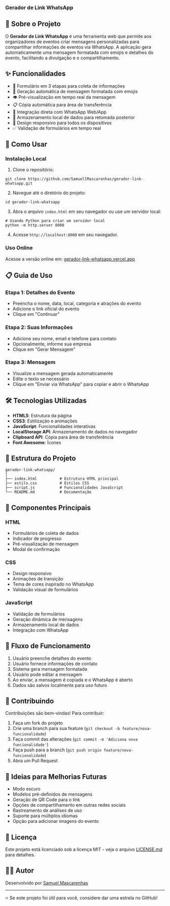 ### Gerador de Link WhatsApp


## 📱 Sobre o Projeto

O **Gerador de Link WhatsApp** é uma ferramenta web que permite aos organizadores de eventos criar mensagens personalizadas para compartilhar informações de eventos via WhatsApp. A aplicação gera automaticamente uma mensagem formatada com emojis e detalhes do evento, facilitando a divulgação e o compartilhamento.

## ✨ Funcionalidades

- 🎯 Formulário em 3 etapas para coleta de informações
- 📝 Geração automática de mensagem formatada com emojis
- 👁️ Pré-visualização em tempo real da mensagem
- 📋 Cópia automática para área de transferência
- 🔄 Integração direta com WhatsApp Web/App
- 💾 Armazenamento local de dados para retomada posterior
- 📱 Design responsivo para todos os dispositivos
- ✅ Validação de formulários em tempo real


## 🚀 Como Usar

### Instalação Local

1. Clone o repositório:

```shellscript
git clone https://github.com/SamuellMascarenhas/gerador-link-whatsapp.git
```


2. Navegue até o diretório do projeto:

```shellscript
cd gerador-link-whatsapp
```


3. Abra o arquivo `index.html` em seu navegador ou use um servidor local:

```shellscript
# Usando Python para criar um servidor local
python -m http.server 8000
```


4. Acesse `http://localhost:8000` em seu navegador.


### Uso Online

Acesse a versão online em: [gerador-link-whatsapp.vercel.app](https://gerador-link-whatsapp.vercel.app)

## 📋 Guia de Uso

### Etapa 1: Detalhes do Evento

- Preencha o nome, data, local, categoria e atrações do evento
- Adicione o link oficial do evento
- Clique em "Continuar"


### Etapa 2: Suas Informações

- Adicione seu nome, email e telefone para contato
- Opcionalmente, informe sua empresa
- Clique em "Gerar Mensagem"


### Etapa 3: Mensagem

- Visualize a mensagem gerada automaticamente
- Edite o texto se necessário
- Clique em "Enviar via WhatsApp" para copiar e abrir o WhatsApp


## 🛠️ Tecnologias Utilizadas

- **HTML5**: Estrutura da página
- **CSS3**: Estilização e animações
- **JavaScript**: Funcionalidades interativas
- **LocalStorage API**: Armazenamento de dados no navegador
- **Clipboard API**: Cópia para área de transferência
- **Font Awesome**: Ícones


## 📁 Estrutura do Projeto

```plaintext
gerador-link-whatsapp/
│
├── index.html          # Estrutura HTML principal
├── estilo.css          # Estilos CSS
├── script.js           # Funcionalidades JavaScript
└── README.md           # Documentação
```

## 🧩 Componentes Principais

### HTML

- Formulários de coleta de dados
- Indicador de progresso
- Pré-visualização de mensagem
- Modal de confirmação


### CSS

- Design responsivo
- Animações de transição
- Tema de cores inspirado no WhatsApp
- Validação visual de formulários


### JavaScript

- Validação de formulários
- Geração dinâmica de mensagens
- Armazenamento local de dados
- Integração com WhatsApp


## 🔄 Fluxo de Funcionamento

1. Usuário preenche detalhes do evento
2. Usuário fornece informações de contato
3. Sistema gera mensagem formatada
4. Usuário pode editar a mensagem
5. Ao enviar, a mensagem é copiada e o WhatsApp é aberto
6. Dados são salvos localmente para uso futuro


## 🤝 Contribuindo

Contribuições são bem-vindas! Para contribuir:

1. Faça um fork do projeto
2. Crie uma branch para sua feature (`git checkout -b feature/nova-funcionalidade`)
3. Faça commit das alterações (`git commit -m 'Adiciona nova funcionalidade'`)
4. Faça push para a branch (`git push origin feature/nova-funcionalidade`)
5. Abra um Pull Request


## 📝 Ideias para Melhorias Futuras

- Modo escuro
- Modelos pré-definidos de mensagens
- Geração de QR Code para o link
- Opções de compartilhamento em outras redes sociais
- Rastreamento de análises de uso
- Suporte para múltiplos idiomas
- Opção para adicionar imagens do evento


## 📄 Licença

Este projeto está licenciado sob a licença MIT - veja o arquivo [LICENSE.md](LICENSE.md) para detalhes.

## 👨‍💻 Autor

Desenvolvido por [Samuel Mascarenhas](https://github.com/https://github.com/SamuellMascarenhas)

---

⭐️ Se este projeto foi útil para você, considere dar uma estrela no GitHub!